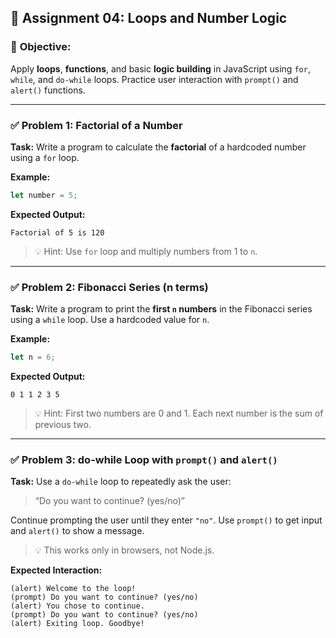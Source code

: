 ## 📝 Assignment 04: Loops and Number Logic

### 🎯 **Objective:**

Apply **loops**, **functions**, and basic **logic building** in JavaScript using `for`, `while`, and `do-while` loops. Practice user interaction with `prompt()` and `alert()` functions.

---

### ✅ **Problem 1: Factorial of a Number**

**Task:**
Write a program to calculate the **factorial** of a hardcoded number using a `for` loop.

**Example:**

```javascript
let number = 5;
```

**Expected Output:**

```
Factorial of 5 is 120
```

> 💡 Hint: Use `for` loop and multiply numbers from 1 to `n`.

---

### ✅ **Problem 2: Fibonacci Series (n terms)**

**Task:**
Write a program to print the **first `n` numbers** in the Fibonacci series using a `while` loop. Use a hardcoded value for `n`.

**Example:**

```javascript
let n = 6;
```

**Expected Output:**

```
0 1 1 2 3 5
```

> 💡 Hint: First two numbers are 0 and 1. Each next number is the sum of previous two.

---

### ✅ **Problem 3: do-while Loop with `prompt()` and `alert()`**

**Task:**
Use a `do-while` loop to repeatedly ask the user:

> “Do you want to continue? (yes/no)”

Continue prompting the user until they enter `"no"`.
Use `prompt()` to get input and `alert()` to show a message.

> 💡 This works only in browsers, not Node.js.

**Expected Interaction:**

```
(alert) Welcome to the loop!
(prompt) Do you want to continue? (yes/no)
(alert) You chose to continue.
(prompt) Do you want to continue? (yes/no)
(alert) Exiting loop. Goodbye!
```
